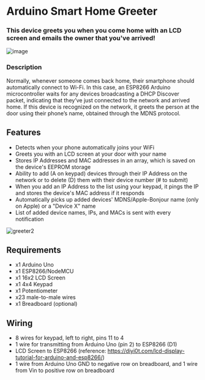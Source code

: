 ﻿# Arduino Smart Home Greeter

### This device greets you when you come home with an LCD screen and emails the owner that you've arrived!

![image](https://user-images.githubusercontent.com/76597978/174444223-ce1790ad-2990-4e25-bdf9-99b5e912cdc1.png)

### Description
Normally, whenever someone comes back home, their smartphone should automatically connect to Wi-Fi. In this case, an ESP8266 Arduino microcontroller waits for any devices broadcasting a DHCP Discover packet, indicating that they’ve just connected to the network and arrived home. If this device is recognized on the network, it greets the person at the door using their phone’s name, obtained through the MDNS protocol.

## Features
 - Detects when your phone automatically joins your WiFi
 - Greets you with an LCD screen at your door with your name
 - Stores IP Addresses and MAC addresses in an array, which is saved on the device's EEPROM storage
 - Ability to add (A on keypad) devices through their IP Address on the network or to delete (D) them with their device number (# to submit)
 - When you add an IP Address to the list using your keypad, it pings the IP and stores the device's MAC address if it responds
 - Automatically picks up added devices' MDNS/Apple-Bonjour name (only on Apple) or a "Device X" name
 - List of added device names, IPs, and MACs is sent with every notification


![greeter2](https://user-images.githubusercontent.com/76597978/173166241-d3d8eba8-d2a7-4b16-9951-e1c9a6f12070.jpg)

## Requirements
- x1 Arduino Uno
- x1 ESP8266/NodeMCU
- x1 16x2 LCD Screen
- x1 4x4 Keypad
- x1 Potentiometer
- x23 male-to-male wires
- x1 Breadboard (optional)

## Wiring
- 8 wires for keypad, left to right, pins 11 to 4
- 1 wire for transmitting from Arduino Uno (pin 2) to ESP8266 (D1)
- LCD Screen to ESP8266 (reference: https://diyi0t.com/lcd-display-tutorial-for-arduino-and-esp8266/)
- 1 wire from Arduino Uno GND to negative row on breadboard, and 1 wire from Vin to positive row on breadboard
